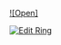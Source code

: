 [![Open]](https://pk4973vn1x.codesandbox.io/)

[![Edit Ring](https://codesandbox.io/static/img/play-codesandbox.svg)](https://codesandbox.io/s/pk4973vn1x?fontsize=14)